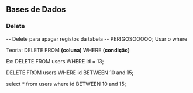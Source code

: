 ## Bases de Dados

### Delete

-- Delete para apagar registos da tabela
-- PERIGOSOOOOO; Usar o where

Teoria:
DELETE FROM **(coluna)**
WHERE **(condição)**

Ex:
DELETE FROM users
WHERE id = 13;

DELETE FROM users
WHERE id BETWEEN 10 and 15;

select \* from users
where id BETWEEN 10 and 15;
